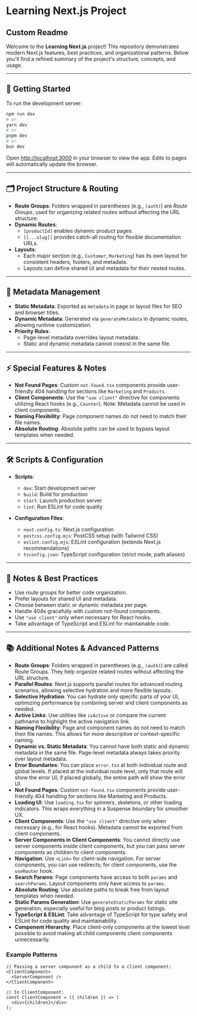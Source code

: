 # Learning Next.js Project

## Custom Readme

Welcome to the **Learning Next.js** project! This repository demonstrates modern Next.js features, best practices, and organizational patterns. Below you'll find a refined summary of the project's structure, concepts, and usage.

---

## 🚀 Getting Started

To run the development server:

```bash
npm run dev
# or
yarn dev
# or
pnpm dev
# or
bun dev
```

Open [http://localhost:3000](http://localhost:3000) in your browser to view the app. Edits to pages will automatically update the browser.

---

## 🗂 Project Structure & Routing

- **Route Groups**: Folders wrapped in parentheses (e.g., `(auth)`) are _Route Groups_, used for organizing related routes without affecting the URL structure.
- **Dynamic Routes**:
    - `[productId]` enables dynamic product pages.
    - `[[...slug]]` provides catch-all routing for flexible documentation URLs.
- **Layouts**:
    - Each major section (e.g., `Customer`, `Marketing`) has its own layout for consistent headers, footers, and metadata.
    - Layouts can define shared UI and metadata for their nested routes.

---

## 📝 Metadata Management

- **Static Metadata**:
  Exported as `metadata` in page or layout files for SEO and browser titles.
- **Dynamic Metadata**:
  Generated via `generateMetadata` in dynamic routes, allowing runtime customization.
- **Priority Rules**:
    - Page-level metadata overrides layout metadata.
    - Static and dynamic metadata cannot coexist in the same file.

---

## ⚡ Special Features & Notes

- **Not Found Pages**:
  Custom `not-found.tsx` components provide user-friendly 404 handling for sections like `Marketing` and `Products`.
- **Client Components**:
  Use the `"use client"` directive for components utilizing React hooks (e.g., `Counter`). Note: Metadata cannot be used in client components.
- **Naming Flexibility**:
  Page component names do not need to match their file names.
- **Absolute Routing**:
  Absolute paths can be used to bypass layout templates when needed.

---

## 🛠 Scripts & Configuration

- **Scripts**:
    - `dev`: Start development server
    - `build`: Build for production
    - `start`: Launch production server
    - `lint`: Run ESLint for code quality

- **Configuration Files**:
    - `next.config.ts`: Next.js configuration
    - `postcss.config.mjs`: PostCSS setup (with Tailwind CSS)
    - `eslint.config.mjs`: ESLint configuration (extends Next.js recommendations)
    - `tsconfig.json`: TypeScript configuration (strict mode, path aliases)

---

## 📝 Notes & Best Practices

- Use route groups for better code organization.
- Prefer layouts for shared UI and metadata.
- Choose between static or dynamic metadata per page.
- Handle 404s gracefully with custom not-found components.
- Use `"use client"` only when necessary for React hooks.
- Take advantage of TypeScript and ESLint for maintainable code.

---

## 📚 Additional Notes & Advanced Patterns

- **Route Groups**: Folders wrapped in parentheses (e.g., `(auth)`) are called Route Groups. They help organize related routes without affecting the URL structure.
- **Parallel Routes**: Next.js supports parallel routes for advanced routing scenarios, allowing selective hydration and more flexible layouts.
- **Selective Hydration**: You can hydrate only specific parts of your UI, optimizing performance by combining server and client components as needed.
- **Active Links**: Use utilities like `isActive` or compare the current pathname to highlight the active navigation link.
- **Naming Flexibility**: Page and component names do not need to match their file names. This allows for more descriptive or context-specific naming.
- **Dynamic vs. Static Metadata**: You cannot have both static and dynamic metadata in the same file. Page-level metadata always takes priority over layout metadata.
- **Error Boundaries**: You can place `error.tsx` at both individual route and global levels. If placed at the individual route level, only that route will show the error UI; if placed globally, the entire path will show the error UI.
- **Not Found Pages**: Custom `not-found.tsx` components provide user-friendly 404 handling for sections like Marketing and Products.
- **Loading UI**: Use `loading.tsx` for spinners, skeletons, or other loading indicators. This wraps everything in a Suspense boundary for smoother UX.
- **Client Components**: Use the `"use client"` directive only when necessary (e.g., for React hooks). Metadata cannot be exported from client components.
- **Server Components in Client Components**: You cannot directly use server components inside client components, but you can pass server components as children to client components.
- **Navigation**: Use `<Link>` for client-side navigation. For server components, you can use redirects; for client components, use the `useRouter` hook.
- **Search Params**: Page components have access to both `params` and `searchParams`. Layout components only have access to `params`.
- **Absolute Routing**: Use absolute paths to break free from layout templates when needed.
- **Static Params Generation**: Use `generateStaticParams` for static site generation, especially useful for blog posts or product listings.
- **TypeScript & ESLint**: Take advantage of TypeScript for type safety and ESLint for code quality and maintainability.
- **Component Hierarchy**: Place client-only components at the lowest level possible to avoid making all child components client components unnecessarily.

### Example Patterns

```/dev/null/example.tsx#L1-12
// Passing a server component as a child to a client component:
<ClientComponent>
  <ServerComponent />
</ClientComponent>

// In ClientComponent:
const ClientComponent = ({ children }) => (
  <div>{children}</div>
);
```
